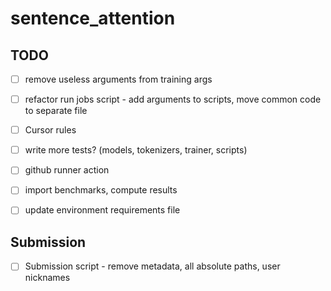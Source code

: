 # sentence_attention

## TODO

- [ ] remove useless arguments from training args
- [ ] refactor run jobs script - add arguments to scripts, move common code to separate file
- [ ] Cursor rules
- [ ] write more tests? (models, tokenizers, trainer, scripts)
- [ ] github runner action
- [ ] import benchmarks, compute results
- [ ] update environment requirements file


## Submission

- [ ] Submission script - remove metadata, all absolute paths, user nicknames